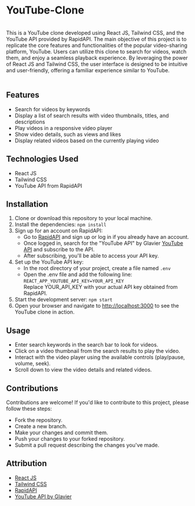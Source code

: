 <h1>YouTube-Clone</h1>

<br>
This is a YouTube clone developed using React JS, Tailwind CSS, and the YouTube API provided by RapidAPI. The main objective of this project is to replicate the core features and functionalities of the popular video-sharing platform, YouTube. Users can utilize this clone to search for videos, watch them, and enjoy a seamless playback experience. By leveraging the power of React JS and Tailwind CSS, the user interface is designed to be intuitive and user-friendly, offering a familiar experience similar to YouTube. 
<br> <br>

<h2>Features</h2>
<ul>
    <li>Search for videos by keywords</li>
    <li>Display a list of search results with video thumbnails, titles, and descriptions</li>
    <li>Play videos in a responsive video player</li>
    <li>Show video details, such as views and likes</li>
    <li>Display related videos based on the currently playing video</li>
</ul>
<h2>Technologies Used</h2>
<ul>
    <li>React JS</li>
    <li>Tailwind CSS</li>
    <li>YouTube API from RapidAPI</li>
</ul>
<h2>Installation</h2>
<ol>
    <li>Clone or download this repository to your local machine.</li>
    <li>Install the dependencies: <code>npm install</code></li>
    <li>Sign up for an account on RapidAPI:
    <ul>
        <li>Go to <a href="https://rapidapi.com/hub" target="_blank">RapidAPI</a> and sign up or log in if you already have an account.</li>
        <li>Once logged in, search for the "YouTube API" by Glavier <a href="https://rapidapi.com/Glavier/api/youtube138/" target="_blank">YouTube API</a> and subscribe to the API.</li>
        <li>After subscribing, you'll be able to access your API key.</li>
    </ul></li>
    <li>Set up the YouTube API key:
    <ul>
        <li>In the root directory of your project, create a file named <code>.env</code></li>
        <li>Open the .env file and add the following line: <br><code>REACT_APP_YOUTUBE_API_KEY=YOUR_API_KEY</code> <br>Replace YOUR_API_KEY with your actual API key obtained from RapidAPI.</li>
    </ul></li>
    <li>Start the development server: <code>npm start</code></li>
    <li>Open your browser and navigate to <a href="http://localhost:3000" target="_blank">http://localhost:3000</a> to see the YouTube clone in action.</li>
</ol>
<h2>Usage</h2>
<ul>
    <li>Enter search keywords in the search bar to look for videos.</li>
    <li>Click on a video thumbnail from the search results to play the video.</li>
    <li>Interact with the video player using the available controls (play/pause, volume, seek).</li>
    <li>Scroll down to view the video details and related videos.</li>
</ul>
<h2>Contributions</h2>
Contributions are welcome! If you'd like to contribute to this project, please follow these steps:
<ul>
    <li>Fork the repository.</li>
    <li>Create a new branch.</li>
    <li>Make your changes and commit them.</li>
    <li>Push your changes to your forked repository.</li>
    <li>Submit a pull request describing the changes you've made.</li>
</ul>
<h2>Attribution</h2>
<ul>
    <li><a href="https://react.dev/" target="_blank">React JS</a></li>
    <li><a href="https://tailwindcss.com/docs/installation" target="_blank">Tailwind CSS</a></li>
    <li><a href="https://rapidapi.com/hub" target="_blank">RapidAPI</a></li>
    <li><a href="https://rapidapi.com/Glavier/api/youtube138/" target="_blank">YouTube API by Glavier</a></li>
</ul>
